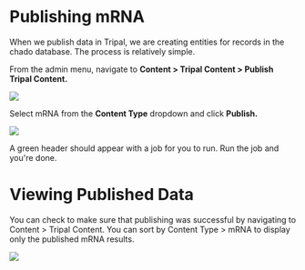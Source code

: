 # Publishing mRNA

When we publish data in Tripal, we are creating entities for records in the chado database. The process is relatively simple.

From the admin menu, navigate to **Content > Tripal Content > Publish Tripal Content.**

![](https://github.com/jwest60/tripal_dev_mini_dataset/blob/publish-mrna/documentation/img/publish/pubdoc_1.png)

Select mRNA from the **Content Type** dropdown and click **Publish.**

![](https://github.com/jwest60/tripal_dev_mini_dataset/blob/publish-mrna/documentation/img/publish/pubdoc_2.png)

A green header should appear with a job for you to run. Run the job and you're done.

# Viewing Published Data

You can check to make sure that publishing was successful by navigating to Content > Tripal Content. You can sort by Content Type > mRNA to display only the published mRNA results.

![](https://github.com/jwest60/tripal_dev_mini_dataset/blob/publish-mrna/documentation/img/publish/pubdoc_3.png)
